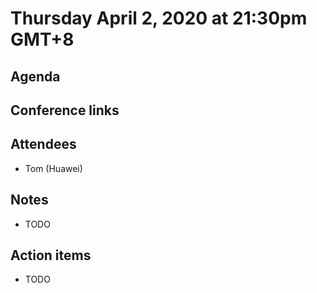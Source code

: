 # Thursday April 2, 2020 at 21:30pm GMT+8

## Agenda


## Conference links


## Attendees 
* Tom (Huawei)


## Notes
* TODO

## Action items
* TODO
